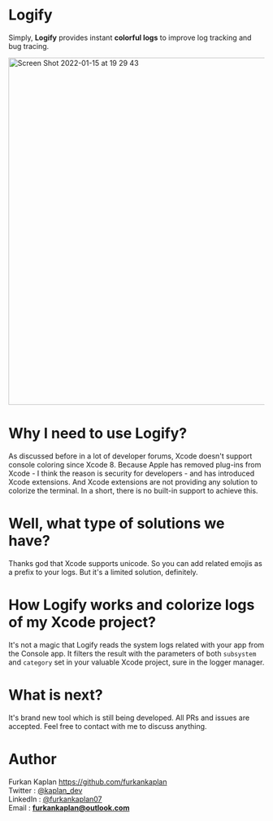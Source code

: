 # Logify

Simply, <b>Logify</b> provides instant <b>colorful logs</b> to improve log tracking and bug tracing.

<img width="682" alt="Screen Shot 2022-01-15 at 19 29 43" src="https://user-images.githubusercontent.com/16462769/149638902-607c0e39-c96d-4d83-ae8a-be5ea71213a0.png">

# Why I need to use Logify?

As discussed before in a lot of developer forums, Xcode doesn't support console coloring since Xcode 8. Because Apple has removed plug-ins from Xcode - I think the reason is security for developers - and has introduced Xcode extensions. And Xcode extensions are not providing any solution to colorize the terminal. In a short, there is no built-in support to achieve this.

# Well, what type of solutions we have?

Thanks god that Xcode supports unicode. So you can add related emojis as a prefix to your logs. But it's a limited solution, definitely.

# How Logify works and colorize logs of my Xcode project?

It's not a magic that Logify reads the system logs related with your app from the Console app. It filters the result with the parameters of both `subsystem` and `category` set in your valuable Xcode project, sure in the logger manager.

# What is next?

It's brand new tool which is still being developed. All PRs and issues are accepted. Feel free to contact with me to discuss anything.

# Author

Furkan Kaplan https://github.com/furkankaplan <br>
Twitter  : [@kaplan_dev](https://twitter.com/kaplan_dev) <br>
LinkedIn : [@furkankaplan07](https://www.linkedin.com/in/furkankaplan07/) <br>
Email    : **furkankaplan@outlook.com**
